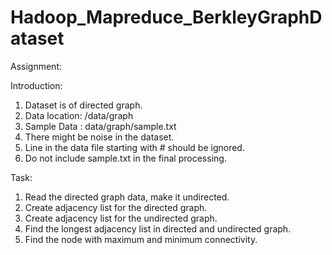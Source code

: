 # Hadoop_Mapreduce_BerkleyGraphDataset

Assignment:

Introduction:
1. Dataset is of directed graph.
2. Data location: /data/graph
3. Sample Data : data/graph/sample.txt
4. There might be noise in the dataset.
5. Line in the data file starting with # should be ignored.
6. Do not include sample.txt in the final processing.

Task:
1. Read the directed graph data, make it undirected.
2. Create adjacency list for the directed graph.
3. Create adjacency list for the undirected graph.
4. Find the longest adjacency list in directed and undirected graph.
5. Find the node with maximum and minimum connectivity.
